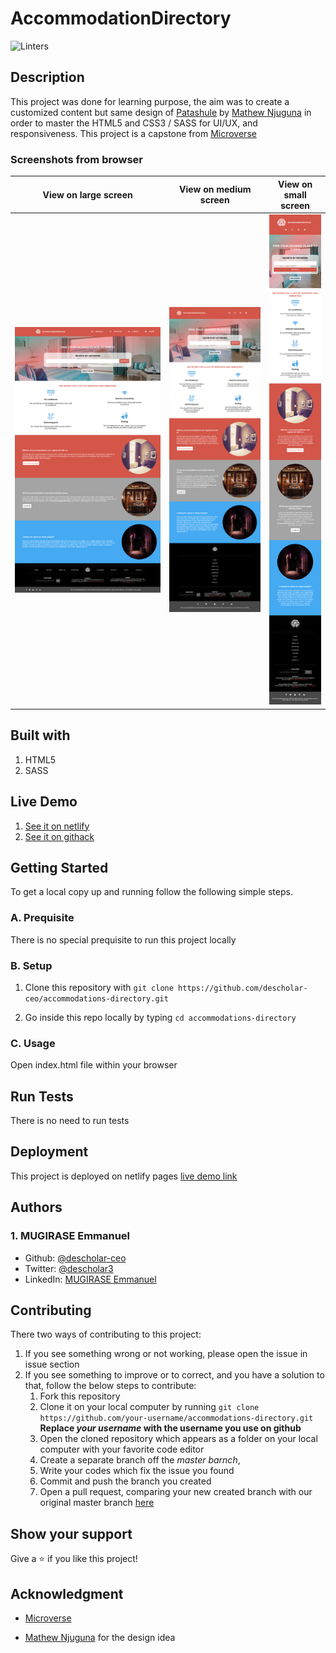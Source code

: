 # AccommodationDirectory
![Linters](https://github.com/descholar-ceo/accommodations-directory/workflows/Linters/badge.svg?branch=create-accommodations-directory)

## Description
This project was done for learning purpose, the aim was to create a customized content but same design of [Patashule](https://www.behance.net/gallery/25563385/PatashuleKE) by [Mathew Njuguna](https://www.behance.net/mathewnjuguna) in order to master the HTML5 and CSS3 / SASS for UI/UX, and responsiveness. This project is a capstone from [Microverse](https://www.microverse.org/)

### Screenshots from browser

| View on large screen | View on medium screen | View on small screen |
| --- | --- | --- |
| ![](/assets/img/accommodation-lg.png) | ![](/assets/img/accommodation-md.png) | ![](/assets/img/accommodation-sm.png) |

## Built with 
1. HTML5 
1. SASS

## Live Demo
1. [See it on netlify](https://bit.ly/accommodations-directory)
1. [See it on githack](https://bit.ly/accommodations-directory-githack)

## Getting Started
To get a local copy up and running follow the following simple steps.

### A. Prequisite 
There is no special prequisite to run this project locally

### B. Setup
1. Clone this repository with `git clone https://github.com/descholar-ceo/accommodations-directory.git`

1. Go inside this repo locally by typing `cd accommodations-directory`

### C. Usage
Open index.html file within your browser

## Run Tests
There is no need to run tests

## Deployment
This project is deployed on netlify pages [live demo link](https://bit.ly/accommodations-directory)

## Authors
### 1. MUGIRASE Emmanuel
* Github: [@descholar-ceo](https://github.com/descholar-ceo)
* Twitter: [@descholar3](https://twitter.com/descholar3)
* LinkedIn: [MUGIRASE Emmanuel](linkedin.com/in/mugirase-emmanuel-a90b49143)

## Contributing
There two ways of contributing to this project:

1. If you see something wrong or not working, please open the issue in issue section
1. If you see something to improve or to correct, and you have a solution to that, follow the below steps to contribute:
    1. Fork this repository
    1. Clone it on your local computer by running `git clone https://github.com/your-username/accommodations-directory.git` __Replace *your username* with the username you use on github__
    1. Open the cloned repository which appears as a folder on your local computer with your favorite code editor
    1. Create a separate branch off the *master barnch*,
    1. Write your codes which fix the issue you found
    1. Commit and push the branch you created
    1. Open a pull request, comparing your new created branch with our original master branch [here](https://github.com/descholar-ceo/accommodations-directory/)

## Show your support 
Give a ⭐️ if you like this project!

## Acknowledgment
* [Microverse](https://microvese.org)

* [Mathew Njuguna](https://www.behance.net/mathewnjuguna) for the design idea

